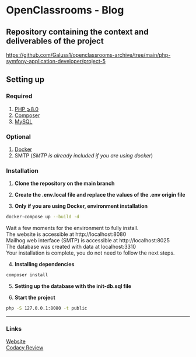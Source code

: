 # OpenClassrooms - Blog

## Repository containing the context and deliverables of the project
https://github.com/Galuss1/openclassrooms-archive/tree/main/php-symfony-application-developer/project-5

## Setting up

### Required
1. [PHP ⩾8.0](https://www.php.net/downloads.php)
2. [Composer](https://getcomposer.org/download/)
3. [MySQL](https://www.mysql.com/fr/downloads/)

### Optional
1. [Docker](https://www.docker.com/)
2. SMTP (*SMTP is already included if you are using docker*)


### Installation
1. **Clone the repository on the main branch**

2. **Create the .env.local file and replace the values of the .env origin file**

3. **Only if you are using Docker, environment installation**
```bash
docker-compose up --build -d
```
Wait a few moments for the environment to fully install. \
The website is accessible at http://localhost:8080 \
Mailhog web interface (SMTP) is accessible at http://localhost:8025 \
The database was created with data at localhost:3310 \
Your installation is complete, you do not need to follow the next steps.

4. **Installing dependencies**
```bash
composer install
```

5. **Setting up the database with the init-db.sql file**

6. **Start the project**
```bash
php -S 127.0.0.1:8080 -t public
```

--- --- ---

### Links
[Website](https://formation.blog.gaelpaquien.com/) \
[Codacy Review](https://app.codacy.com/gh/Galuss1/openclassrooms-blog/dashboard)
